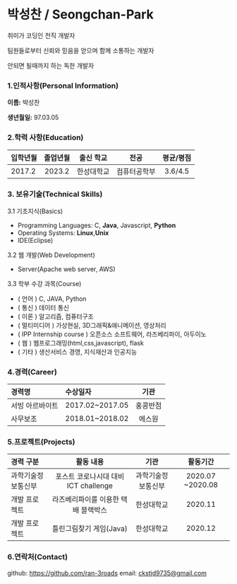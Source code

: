 # 박성찬 / Seongchan-Park
취미가  코딩인 천직 개발자

팀원들로부터 신뢰와 믿음을 얻으며 함께 소통하는 개발자

안되면 될때까지 하는 독한 개발자

### 1.인적사항(Personal Information)  

  **이름:** 박성찬 
  
  **생년월일:** 97.03.05  
  
  
### 2.학력 사항(Education)  
| 입학년월 | 졸업년월 | 출신 학교 |전공 | 평균/평점 | 
| :---         |     :---:      |        :---:   |    :---:      | :---:       |  
| 2017.2 | 2023.2 | 한성대학교   |컴퓨터공학부 | 3.6/4.5 |


### 3. 보유기술(Technical Skills)

3.1  기초지식(Basics)
* Programming Languages: C, __Java__, Javascript, __Python__
* Operating Systems: __Linux__,__Unix__
* IDE(Eclipse)

3.2 웹 개발(Web Development)
* Server(Apache web server, AWS)

3.3 학부 수강 과목(Course)
* ( 언어 ) C, JAVA, Python
* ( 통신 ) 데이터 통신
* ( 이론 ) 알고리즘, 컴퓨터구조
* ( 멀티미디어 ) 가상현실, 3D그래픽&애니메이션, 영상처리
* ( IPP Internship course ) 오픈소스 소프트웨어, 라즈베리파이, 아두이노
* ( 웹 ) 웹프로그래밍(html,css,javascript), flask
* ( 기타 ) 생산서비스 경영, 지식재산과 인공지능

### 4.경력(Career)

| 경력명 | 수상일자 | 기관 |
| :---         |     :---      |         :---:    |
| 서빙 아르바이트 |2017.02~2017.05      | 홍콩반점   |
| 사무보조  |2018.01~2018.02    | 에스원   |

### 5.프로젝트(Projects)

| 경력 구분 | 활동 내용 | 기관 |활동기간 |
| :---         |     :---:      |        :---:   |    :---:      |
| 과학기술정보통신부|포스트 코로나시대 대비 ICT challenge|과학기술정보통신부|2020.07 ~2020.08|
| 개발 프로젝트 |라즈베리파이를 이용한 택배 블랙박스|한성대학교|2020.11|
| 개발 프로젝트 |틀린그림찾기 게임(Java)|한성대학교|2020.12|



### 6.연락처(Contact)
github: https://github.com/ran-3roads
email: ckstjd9735@gmail.com 



